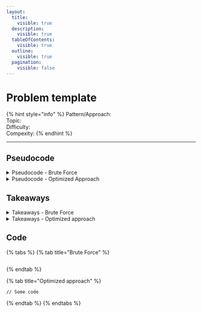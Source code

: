 ```yaml
---
layout:
  title:
    visible: true
  description:
    visible: true
  tableOfContents:
    visible: true
  outline:
    visible: true
  pagination:
    visible: false
---
```


# Problem template

{% hint style="info" %}
Pattern/Approach:\
Topic:\
Difficulty:\
Compexity:
{% endhint %}



***

## Pseudocode

<details>

<summary>Pseudocode - Brute Force</summary>



</details>

<details>

<summary>Pseudocode - Optimized Approach</summary>















</details>

## Takeaways

<details>

<summary>Takeaways - Brute Force</summary>

Start taking notes…

</details>

<details>

<summary>Takeaways - Optimized approach</summary>



</details>

## Code

{% tabs %}
{% tab title="Brute Force" %}
```
```
{% endtab %}

{% tab title="Optimized approach" %}
```
// Some code
```
{% endtab %}
{% endtabs %}
